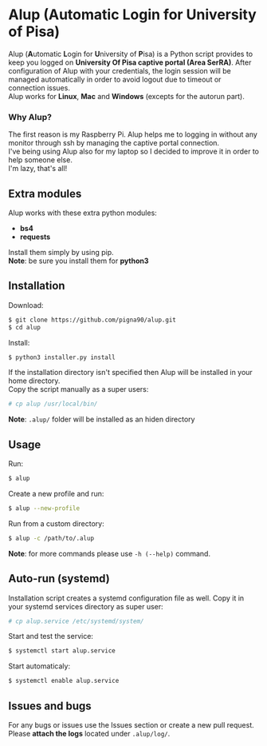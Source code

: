 # Alup (Automatic Login for University of Pisa)

Alup (**A**utomatic **L**ogin for **U**niversity of **P**isa) is a Python script provides to keep you logged on **University Of Pisa captive portal (Area SerRA)**.
After configuration of Alup with your credentials, the login session will be managed automatically in order to avoid logout due to timeout or connection issues.  
Alup works for **Linux**, **Mac** and **Windows** (excepts for the autorun part).
  
### Why Alup?
The first reason is my Raspberry Pi. Alup helps me to logging in without any monitor through ssh by managing the captive portal connection.  
I've being using Alup also for my laptop so I decided to improve it in order to help someone else.  
I'm lazy, that's all!

## Extra modules
Alup works with these extra python modules:  
* **bs4**
* **requests**

Install them simply by using pip.  
**Note**: be sure you install them for **python3**

## Installation

Download:
```sh
$ git clone https://github.com/pigna90/alup.git
$ cd alup
```
Install:
```sh
$ python3 installer.py install

```
If the installation directory isn't specified then Alup will be installed in your home directory.  
Copy the script manually as a super users:
```sh
# cp alup /usr/local/bin/

```
**Note**: `.alup/` folder will be installed as an hiden directory

## Usage
Run:
```sh
$ alup

```
Create a new profile and run:
```sh
$ alup --new-profile

```
Run from a custom directory:
```sh
$ alup -c /path/to/.alup

```
**Note**: for more commands please use `-h (--help)` command.

## Auto-run (systemd)
Installation script creates a systemd configuration file as well. Copy it in your systemd services directory as super user:
```sh
# cp alup.service /etc/systemd/system/

```
Start and test the service:
```sh
$ systemctl start alup.service

```
Start automaticaly:
```sh
$ systemctl enable alup.service

```
## Issues and bugs
For any bugs or issues use the Issues section or create a new pull request. Please **attach the logs** located under `.alup/log/`.  
